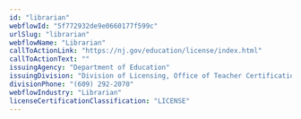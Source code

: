 ```yaml
---
id: "librarian"
webflowId: "5f772932de9e0660177f599c"
urlSlug: "librarian"
webflowName: "Librarian"
callToActionLink: "https://nj.gov/education/license/index.html"
callToActionText: ""
issuingAgency: "Department of Education"
issuingDivision: "Division of Licensing, Office of Teacher Certification and Academic Credentials"
divisionPhone: "(609) 292-2070"
webflowIndustry: "Librarian"
licenseCertificationClassification: "LICENSE"
---
```

